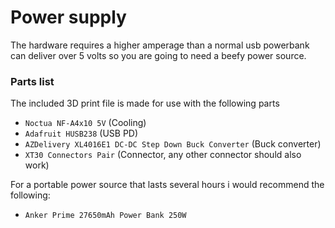 # Power supply
The hardware requires a higher amperage than a normal usb powerbank can deliver over 5 volts so you are going to need a beefy power source.

### Parts list
The included 3D print file is made for use with the following parts

* `Noctua NF-A4x10 5V` (Cooling)
* `Adafruit HUSB238` (USB PD)
* `AZDelivery XL4016E1 DC-DC Step Down Buck Converter` (Buck converter)
* `XT30 Connectors Pair` (Connector, any other connector should also work)

For a portable power source that lasts several hours i would recommend the following:
* `Anker Prime 27650mAh Power Bank 250W`